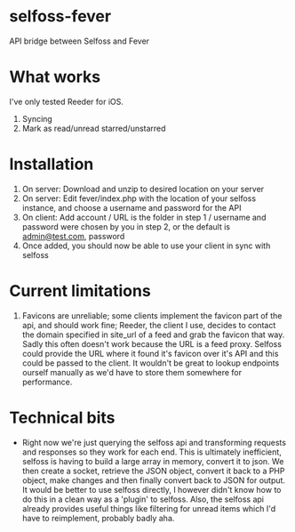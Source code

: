 # selfoss-fever
API bridge between Selfoss and Fever

# What works
I've only tested Reeder for iOS.

1. Syncing
2. Mark as read/unread starred/unstarred

# Installation
1. On server: Download and unzip to desired location on your server
2. On server: Edit fever/index.php with the location of your selfoss instance, and choose a username and password for the API
3. On client: Add account / URL is the folder in step 1 / username and password were chosen by you in step 2, or the default is admin@test.com, password
4. Once added, you should now be able to use your client in sync with selfoss

# Current limitations
1. Favicons are unreliable; some clients implement the favicon part of the api, and should work fine; Reeder, the client I use, decides to contact the domain specified in site_url of a feed and grab the favicon that way. Sadly this often doesn't work because the URL is a feed proxy. Selfoss could provide the URL where it found it's favicon over it's API and this could be passed to the client. It wouldn't be great to lookup endpoints ourself manually as we'd have to store them somewhere for performance.

# Technical bits
- Right now we're just querying the selfoss api and transforming requests and responses so they work for each end. This is ultimately inefficient, selfoss is having to build a large array in memory, convert it to json. We then create a socket, retrieve the JSON object, convert it back to a PHP object, make changes and then finally convert back to JSON for output. It would be better to use selfoss directly, I however didn't know how to do this in a clean way as a 'plugin' to selfoss. Also, the selfoss api already provides useful things like filtering for unread items which I'd have to reimplement, probably badly aha.
